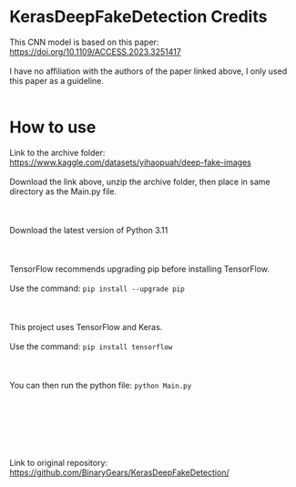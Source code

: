 # KerasDeepFakeDetection Credits
This CNN model is based on this paper: https://doi.org/10.1109/ACCESS.2023.3251417
<br></br>
I have no affiliation with the authors of the paper linked above, I only used this paper as a guideline.
<br></br>
# How to use
Link to the archive folder: https://www.kaggle.com/datasets/yihaopuah/deep-fake-images
<br></br>
Download the link above, unzip the archive folder, then place in same directory as the Main.py file.
<br></br>
<br></br>
Download the latest version of Python 3.11
<br></br>
<br></br>
TensorFlow recommends upgrading pip before installing TensorFlow.
<br></br>
Use the command: ```pip install --upgrade pip```
<br></br>
<br></br>
This project uses TensorFlow and Keras.
<br></br>
Use the command: ```pip install tensorflow```
<br></br>
<br></br>
You can then run the python file: ```python Main.py```
<br></br>
<br></br>
<br></br>
<br></br>
Link to original repository: https://github.com/BinaryGears/KerasDeepFakeDetection/
